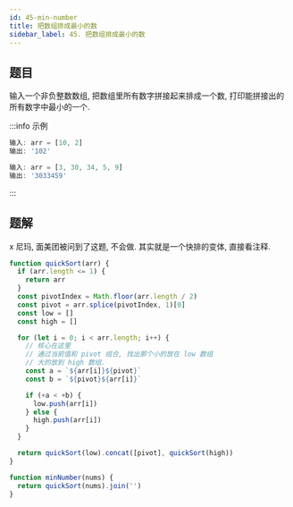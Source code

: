 ```yaml
---
id: 45-min-number
title: 把数组排成最小的数
sidebar_label: 45. 把数组排成最小的数
---
```


## 题目

输入一个非负整数数组, 把数组里所有数字拼接起来排成一个数, 打印能拼接出的所有数字中最小的一个.

:::info 示例

```ts
输入: arr = [10, 2]
输出: '102'
```

```ts
输入: arr = [3, 30, 34, 5, 9]
输出: '3033459'
```

:::

## 题解

x 尼玛, 面美团被问到了这题, 不会做. 其实就是一个快排的变体, 直接看注释.

```ts
function quickSort(arr) {
  if (arr.length <= 1) {
    return arr
  }
  const pivotIndex = Math.floor(arr.length / 2)
  const pivot = arr.splice(pivotIndex, 1)[0]
  const low = []
  const high = []

  for (let i = 0; i < arr.length; i++) {
    // 核心在这里
    // 通过当前值和 pivot 组合, 找出那个小的放在 low 数组
    // 大的放到 high 数组.
    const a = `${arr[i]}${pivot}`
    const b = `${pivot}${arr[i]}`

    if (+a < +b) {
      low.push(arr[i])
    } else {
      high.push(arr[i])
    }
  }

  return quickSort(low).concat([pivot], quickSort(high))
}

function minNumber(nums) {
  return quickSort(nums).join('')
}
```
